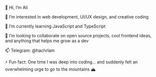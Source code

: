 👋 Hi, I’m Ali

👀 I’m interested in web development, UI/UX design, and creative coding

🌱 I’m currently learning JavaScript and TypeScript

💞️ I’m looking to collaborate on open source projects, cool frontend ideas, and anything that helps me grow as a dev

📫 Telegram: @hachrlam

⚡ Fun fact: One time I was deep into coding... and suddenly felt an overwhelming urge to go to the mountains 🏔️
